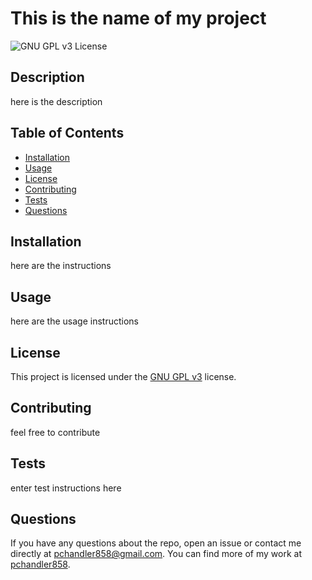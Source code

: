 # This is the name of my project

![GNU GPL v3 License](https://img.shields.io/badge/License-GPL%20v3-orange.svg)

## Description
here is the description

## Table of Contents
- [Installation](#installation)
- [Usage](#usage)
- [License](#license)
- [Contributing](#contributing)
- [Tests](#tests)
- [Questions](#questions)

## Installation
here are the instructions

## Usage
here are the usage instructions

## License
This project is licensed under the [GNU GPL v3](https://www.gnu.org/licenses/gpl-3.0) license.

## Contributing
feel free to contribute

## Tests
enter test instructions here

## Questions
If you have any questions about the repo, open an issue or contact me directly at pchandler858@gmail.com. You can find more of my work at [pchandler858](https://github.com/pchandler858).
